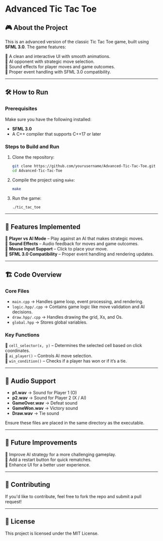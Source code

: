 # Advanced Tic Tac Toe

## 🎮 About the Project
This is an advanced version of the classic Tic Tac Toe game, built using **SFML 3.0**. The game features:

🔹 A clean and interactive UI with smooth animations.  
🔹 AI opponent with strategic move selection.  
🔹 Sound effects for player moves and game outcomes.  
🔹 Proper event handling with SFML 3.0 compatibility.  

---

## 🛠️ How to Run

### **Prerequisites**
Make sure you have the following installed:
- **SFML 3.0**
- A C++ compiler that supports C++17 or later

### **Steps to Build and Run**
1. Clone the repository:
   ```sh
   git clone https://github.com/yourusername/Advanced-Tic-Tac-Toe.git
   cd Advanced-Tic-Tac-Toe
   ```
2. Compile the project using `make`:
   ```sh
   make
   ```
3. Run the game:
   ```sh
   ./tic_tac_toe
   ```

---

## 🧠 Features Implemented

🔹 **Player vs AI Mode** – Play against an AI that makes strategic moves.  
🔹 **Sound Effects** – Audio feedback for moves and game outcomes.  
🔹 **Mouse Input Support** – Click to place your move.  
🔹 **SFML 3.0 Compatibility** – Proper event handling and rendering updates.  

---

## 🏗️ Code Overview

### **Core Files**
- `main.cpp` → Handles game loop, event processing, and rendering.
- `logic.hpp/.cpp` → Contains game logic like move validation and AI decisions.
- `draw.hpp/.cpp` → Handles drawing the grid, Xs, and Os.
- `global.hpp` → Stores global variables.

### **Key Functions**
🔹 `cell_selector(x, y)` – Determines the selected cell based on click coordinates.  
🔹 `ai_player()` – Controls AI move selection.  
🔹 `win_condition()` – Checks if a player has won or if it’s a tie.  

---

## 🎵 Audio Support
- **p1.wav** → Sound for Player 1 (O)
- **p2.wav** → Sound for Player 2 (X / AI)
- **GameOver.wav** → Defeat sound
- **GameWon.wav** → Victory sound
- **Draw.wav** → Tie sound

Ensure these files are placed in the same directory as the executable.

---

## 📌 Future Improvements
🔹 Improve AI strategy for a more challenging gameplay.  
🔹 Add a restart button for quick rematches.  
🔹 Enhance UI for a better user experience.  

---

## 🤝 Contributing
If you'd like to contribute, feel free to fork the repo and submit a pull request!

---

## 📜 License
This project is licensed under the MIT License.
